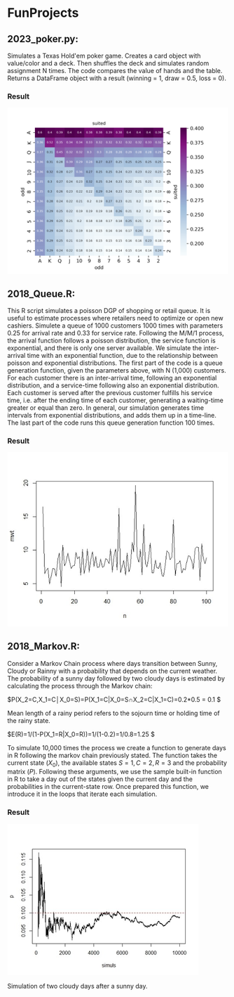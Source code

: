 # FunProjects

## 2023_poker.py:
Simulates a Texas Hold'em poker game.
Creates a card object with value/color and a deck.
Then shuffles the deck and simulates random assignment N times.
The code compares the value of hands and the table.
Returns a DataFrame object with a result (winning = 1, draw = 0.5, loss = 0).

### Result
![ezcv map](https://github.com/guerreroda/FunProjects/blob/main/poker_heatmap.png)


## 2018_Queue.R:
This R script simulates a poisson DGP of shopping or retail queue. It is useful to estimate processes where retailers need to optimize or open new cashiers. 
Simulete a queue of 1000 customers 1000 times with parameters 0.25 for arrival rate and 0.33 for service rate. Following the M/M/1 process, the arrival function follows a poisson distribution, the service function is exponential, and there is only one server available. We simulate the inter-arrival time with an exponential function, due to the relationship between poisson and exponential distributions.
The first part of the code is a queue generation function, given the parameters above, with N (1,000) customers. For each customer there is an inter-arrival time, following an exponential distribution, and a service-time following also an exponential distribution. Each customer is served after the previous customer fulfills his service time, i.e. after the ending time of each customer, generating a waiting-time greater or equal than zero. In general, our simulation generates time intervals from exponential distributions, and adds them up in a time-line. The last part of the code runs this queue generation function 100 times.

### Result

![ezcv map](https://github.com/guerreroda/FunProjects/blob/main/2018_Qmodel.jpg)

## 2018_Markov.R:

Consider a Markov Chain process where days transition between Sunny, Cloudy or Rainny with a probability that depends on the current weather. The probability of a sunny day followed by two cloudy days is estimated by calculating the process through the Markov chain:

$P(X_2=C,X_1=C│X_0=S)=P(X_1=C|X_0=S∩X_2=C|X_1=C)=0.2*0.5 = 0.1 $

Mean length of a rainy period refers to the sojourn time or holding time of the rainy state.

$E(R)=1/(1-P(X_1=R|X_0=R))=1/(1-0.2)=1/0.8=1.25 $

To simulate 10,000 times the process we create a function to generate days in R following the markov chain previously stated. The function takes the current state ($X_0$), the available states ${S=1,C=2,R=3}$ and the probability matrix ($P$). Following these arguments, we use the sample built-in function in R to take a day out of the states given the current day and the probabilities in the current-state row. Once prepared this function, we introduce it in the loops that iterate each simulation.

### Result

![ezcv map](https://github.com/guerreroda/FunProjects/blob/main/2018_MarkovFig.jpg)

Simulation of two cloudy days after a sunny day.
